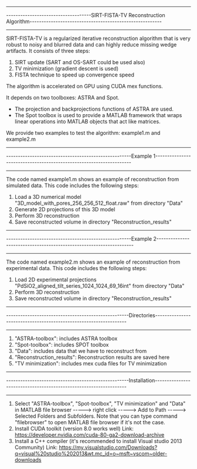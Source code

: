 **********************************************************************************************************************************
------------------------------------SIRT-FISTA-TV Reconstruction Algorithm--------------------------------------------------------
**********************************************************************************************************************************
SIRT-FISTA-TV is a regularized iterative reconstruction algorithm that is very robust to noisy and blurred data and can highly
reduce missing wedge artifacts. It consists of three steps:
1) SIRT update (SART and OS-SART could be used also)
2) TV minimization (gradient descent is used) 
3) FISTA technique to speed up convergence speed

The algorithm is accelerated on GPU using CUDA mex functions.

It depends on two toolboxes: ASTRA and Spot.
- The projection and backprojections functions of ASTRA are used.
- The Spot toolbox is used to provide a MATLAB framework that wraps linear operations into MATLAB objects that act like matrices.

We provide two examples to test the algorithm: example1.m and example2.m

**********************************************************************************************************************************
-----------------------------------------------------Example 1--------------------------------------------------------------------
**********************************************************************************************************************************
The code named example1.m shows an example of reconstruction from simulated data. This code includes the following steps:
1. Load a 3D numerical model "3D_model_with_pores_256_256_512_float.raw" from directory "Data"
2. Generate 2D projections of this 3D model
3. Perform 3D reconstruction
4. Save reconstructed volume in directory "Reconstruction_results"

**********************************************************************************************************************************
-----------------------------------------------------Example 2--------------------------------------------------------------------
**********************************************************************************************************************************
The code named example2.m shows an example of reconstruction from experimental data. This code includes the following steps:
1. Load 2D experimental projections "PdSiO2_aligned_tilt_series_1024_1024_69_16int" from directory "Data"
2. Perform 3D reconstruction
3. Save reconstructed volume in directory "Reconstruction_results" 


**********************************************************************************************************************************
----------------------------------------------------Directories------------------------------------------------------------------
**********************************************************************************************************************************
1. "ASTRA-toolbox": includes ASTRA toolbox
2. "Spot-toolbox": includes SPOT toolbox
3. "Data": includes data that we have to reconstruct from
4. "Reconstruction_results": Reconstruction results are saved here
5. "TV minimization": includes mex cuda files for TV minimization

**********************************************************************************************************************************
----------------------------------------------------Installation------------------------------------------------------------------
**********************************************************************************************************************************
1. Select "ASTRA-toolbox", "Spot-toolbox", "TV minimization" and "Data" in MATLAB file browser -----> right click -----> Add to
Path -----> Selected Folders and Subfolders. 
Note that you can type command "filebrowser" to open MATLAB file browser if it's not the case.
2. Install CUDA toolkit (version 8.0 works well) Link: https://developer.nvidia.com/cuda-80-ga2-download-archive
3. Install a C++ compiler (it's recommended to install Visual studio 2013 Community) Link: https://my.visualstudio.com/Downloads?q=visual%20studio%202013&wt.mc_id=o~msft~vscom~older-downloads




















